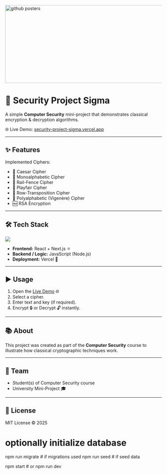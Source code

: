 <img width="750" height="250" alt="github posters" src="https://github.com/user-attachments/assets/4fa1ed4e-2d61-4a1c-aab1-2aab8c3e5d26" />

# 🔐 Security Project Sigma

A simple **Computer Security** mini-project that demonstrates classical encryption & decryption algorithms.

🌐 Live Demo: [security-project-sigma.vercel.app](https://security-project-sigma.vercel.app/)

---

## ✨ Features

Implemented Ciphers:

- 🔑 Caesar Cipher  
- 🔑 Monoalphabetic Cipher  
- 🔑 Rail-Fence Cipher  
- 🔑 Playfair Cipher  
- 🔑 Row-Transposition Cipher  
- 🔑 Polyalphabetic (Vigenère) Cipher  
- 🆕 RSA Encryption  

---

## 🛠️ Tech Stack

<p align="left">
  <img src="https://skillicons.dev/icons?i=javascript,react,nextjs,nodejs,vercel" />
</p>

- **Frontend:** React + Next.js ⚛️  
- **Backend / Logic:** JavaScript (Node.js)  
- **Deployment:** Vercel 🚀  

---

## ▶️ Usage

1. Open the [Live Demo](https://security-project-sigma.vercel.app/) 🌐  
2. Select a cipher.  
3. Enter text and key (if required).  
4. Encrypt 🔒 or Decrypt 🔓 instantly.  

---

## 📚 About

This project was created as part of the **Computer Security** course to illustrate how classical cryptographic techniques work.  

---

## 👥 Team

- Student(s) of Computer Security course  
- University Mini-Project 🎓  

---

## 📜 License

MIT License © 2025

# optionally initialize database
npm run migrate      # if migrations used
npm run seed         # if seed data

npm start            # or npm run dev
